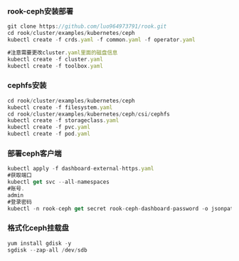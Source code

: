 ### rook-ceph安装部署

```javascript
git clone https://github.com/luo964973791/rook.git
cd rook/cluster/examples/kubernetes/ceph
kubectl create -f crds.yaml -f common.yaml -f operator.yaml

#注意需要更改cluster.yaml里面的磁盘信息
kubectl create -f cluster.yaml
kubectl create -f toolbox.yaml
```

### cephfs安装

```javascript
cd rook/cluster/examples/kubernetes/ceph
kubectl create -f filesystem.yaml
cd rook/cluster/examples/kubernetes/ceph/csi/cephfs
kubectl create -f storageclass.yaml
kubectl create -f pvc.yaml
kubectl create -f pod.yaml
```

### 部署ceph客户端

```javascript
kubectl apply -f dashboard-external-https.yaml
#获取端口
kubectl get svc --all-namespaces
#账号.
admin
#登录密码
kubectl -n rook-ceph get secret rook-ceph-dashboard-password -o jsonpath="{['data']['password']}" | base64 --decode && echo
```

### 格式化ceph挂载盘
```javascript
yum install gdisk -y
sgdisk --zap-all /dev/sdb
```
